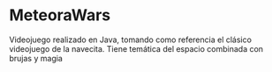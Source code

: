 # MeteoraWars
Videojuego realizado en Java, tomando como referencia el clásico videojuego de la navecita. Tiene temática del espacio combinada con brujas y magia
